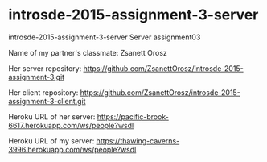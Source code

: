 # introsde-2015-assignment-3-server

introsde-2015-assignment-3-server
Server assignment03

Name of my partner's classmate: Zsanett Orosz

Her server repository: https://github.com/ZsanettOrosz/introsde-2015-assignment-3.git

Her client repository: https://github.com/ZsanettOrosz/introsde-2015-assignment-3-client.git

Heroku URL of her server: https://pacific-brook-6617.herokuapp.com/ws/people?wsdl

Heroku URL of my server: https://thawing-caverns-3996.herokuapp.com/ws/people?wsdl
